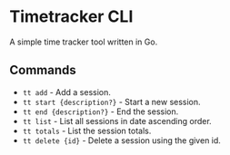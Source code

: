 # Timetracker CLI

A simple time tracker tool written in Go.

## Commands

- `tt add` - Add a session.
- `tt start {description?}` - Start a new session. 
- `tt end {description?}` - End the session.
- `tt list` - List all sessions in date ascending order.
- `tt totals` - List the session totals.
- `tt delete {id}` - Delete a session using the given id.